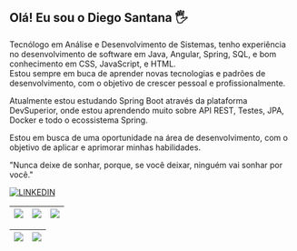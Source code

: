 
## Olá! Eu sou o Diego Santana 🖐
Tecnólogo em Análise e Desenvolvimento de Sistemas, tenho experiência no desenvolvimento de software em Java, Angular, Spring, SQL,  e bom conhecimento em CSS, JavaScript, e HTML.   
Estou sempre em buca de aprender novas tecnologias e padrões de desenvolvimento, com o objetivo de crescer pessoal e profissionalmente.
   
Atualmente estou estudando Spring Boot através da plataforma DevSuperior, onde estou aprendendo muito sobre API REST, Testes, JPA, Docker e todo o ecossistema Spring.
  
Estou em busca de uma oportunidade na área de desenvolvimento, com o objetivo de aplicar e aprimorar minhas habilidades.
  
"Nunca deixe de sonhar, porque, se você deixar, ninguém vai sonhar por você."




[![LINKEDIN](https://img.shields.io/badge/LinkedIn-0077B5?style=for-the-badge&logo=linkedin&logoColor=white)](https://www.linkedin.com/in/die-santana/)

| ![](http://github-profile-summary-cards.vercel.app/api/cards/stats?username=diesantana&theme=dracula) | ![](http://github-profile-summary-cards.vercel.app/api/cards/repos-per-language?username=diesantana&hide=Html&theme=dracula) | ![](http://github-profile-summary-cards.vercel.app/api/cards/most-commit-language?username=diesantana&theme=dracula) |
| :-: | :-: | :-: |

| ![](http://github-profile-summary-cards.vercel.app/api/cards/profile-details?username=diesantana&theme=dracula) | ![](https://github-readme-streak-stats.herokuapp.com/?user=diesantana&theme=dracula&hide_border=true&date_format=M%20j%5B%2C%20Y%5D&background=1A1B27&stroke=35AFA3&ring=BF91F3&fire=BF91F3&currStreakNum=BF91F3&sideNums=BF91F3&currStreakLabel=BF91F3&sideLabels=BF91F3&dates=35AFA3) |
| :-: | :-: |



